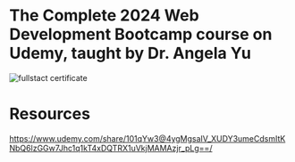 # The Complete 2024 Web Development Bootcamp course on Udemy, taught by Dr. Angela Yu

![fullstact certificate](https://github.com/user-attachments/assets/e7b751ab-1fdd-4cf1-9095-6348a31e7c2f)

# Resources
https://www.udemy.com/share/101qYw3@4ygMgsaIV_XUDY3umeCdsmItKNbQ6lzGGw7Jhc1q1kT4xDQTRX1uVkjMAMAzjr_pLg==/
